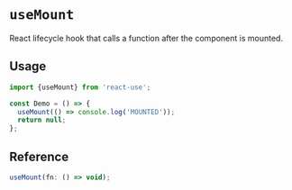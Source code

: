 # `useMount`

React lifecycle hook that calls a function after the component is mounted.

## Usage

```jsx
import {useMount} from 'react-use';

const Demo = () => {
  useMount(() => console.log('MOUNTED'));
  return null;
};
```

## Reference

```js
useMount(fn: () => void);
```
